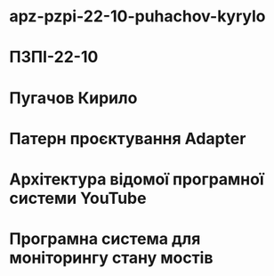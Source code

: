 # apz-pzpi-22-10-puhachov-kyrylo
# ПЗПІ-22-10
# Пугачов Кирило
# Патерн проєктування Adapter
# Архітектура відомої програмної системи YouTube
# Програмна система для моніторингу стану мостів
